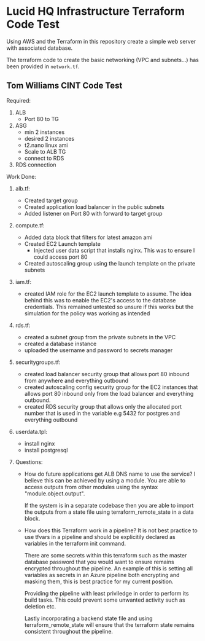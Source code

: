 # Lucid HQ Infrastructure Terraform Code Test #

Using AWS and the Terraform in this repository create a simple web server with associated database.

The terraform code to create the basic networking (VPC and subnets...) has been provided in `network.tf`.


## Tom Williams CINT Code Test

Required:
1. ALB
    - Port 80 to TG
1. ASG
    - min 2 instances
    - desired 2 instances
    - t2.nano linux ami
    - Scale to ALB TG
    - connect to RDS
1. RDS connection

Work Done:
1. alb.tf:
    - Created target group
    - Created application load balancer in the public subnets
    - Added listener on Port 80 with forward to target group

1. compute.tf:
    - Added data block that filters for latest amazon ami
    - Created EC2 Launch template
        - Injected user data script that installs nginx. This was to ensure I could access port 80
    - Created autoscaling group using the launch template on the private subnets

1. iam.tf:
    - created IAM role for the EC2 launch template to assume. The idea behind this was to enable the EC2's access to the database credentials. This remained untested so unsure if this works but the simulation for the policy was working as intended

1. rds.tf:
    - created a subnet group from the private subnets in the VPC
    - created a database instance 
    - uploaded the username and password to secrets manager

1. securitygroups.tf:
    - created load balancer security group that allows port 80 inbound from anywhere and everything outbound 
    - created autoscaling config security group for the EC2 instances that allows port 80 inbound only from the load balancer and everything outbound.
    - created RDS security group that allows only the allocated port number that is used in the variable e.g 5432 for postgres and everything outbound

1. userdata.tpl:
    - install nginx
    - install postgresql


1. Questions:
    - How do future applications get ALB DNS name to use the service?
        I believe this can be achieved by using a module. You are able to access outputs from other modules using the syntax "module.object.output".

        If the system is in a separate codebase then you are able to import the outputs from a state file using terraform_remote_state in a data block.

    - How does this Terraform work in a pipeline?
        It is not best practice to use tfvars in a pipeline and should be explicitily declared as variables in the terraform init command.

        There are some secrets within this terraform such as the master database password that you would want to ensure remains encrypted throughout the pipeline. An example of this is setting all variables as secrets in an Azure pipeline both encrypting and masking them, this is best practice for my current position.

        Providing the pipeline with least priviledge in order to perform its build tasks. This could prevent some unwanted activity such as deletion etc.

        Lastly incorporating a backend state file and using terraform_remote_state will ensure that the terraform state remains consistent throughout the pipeline.


